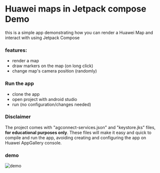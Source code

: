 # Huawei maps in Jetpack compose Demo
this is a simple app demonstrating how you can render a Huawei Map and interact with using Jetpack Compose

### features:
- render a map  
- draw markers on the map (on long click)   
- change map's camera position (randomly)   

### Run the app
- clone the app 
- open project with android studio  
- run (no configuration/changes needed) 

### Disclaimer
The project comes with "agconnect-services.json" and "keystore.jks" files, **for educational purposes only**. These files will make it easy and quick to compile and run the app, avoiding creating and configuring the app on Huawei AppGallery console.

### demo
![demo](https://github.com/megaacheyounes/huaweimapcompose/blob/master/screenshot/demo.gif "demo")
